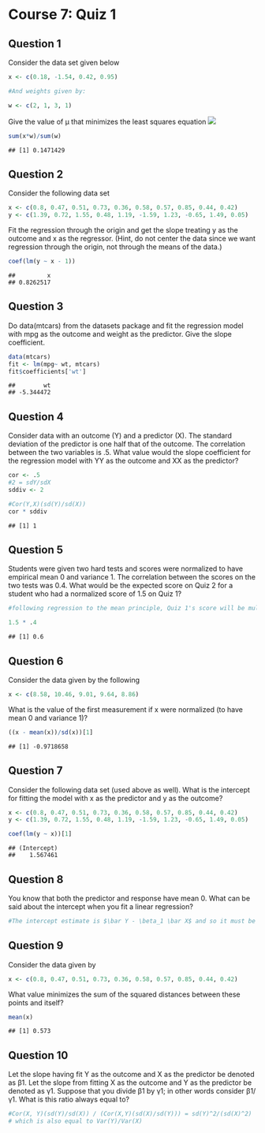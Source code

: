 Course 7: Quiz 1
================

## Question 1

Consider the data set given below

``` r
x <- c(0.18, -1.54, 0.42, 0.95)

#And weights given by:

w <- c(2, 1, 3, 1)
```

Give the value of μ that minimizes the least squares equation
![](lse.png)

``` r
sum(x*w)/sum(w)
```

    ## [1] 0.1471429

## Question 2

Consider the following data set

``` r
x <- c(0.8, 0.47, 0.51, 0.73, 0.36, 0.58, 0.57, 0.85, 0.44, 0.42)
y <- c(1.39, 0.72, 1.55, 0.48, 1.19, -1.59, 1.23, -0.65, 1.49, 0.05)
```

Fit the regression through the origin and get the slope treating y as
the outcome and x as the regressor. (Hint, do not center the data since
we want regression through the origin, not through the means of the
data.)

``` r
coef(lm(y ~ x - 1))
```

    ##         x 
    ## 0.8262517

## Question 3

Do data(mtcars) from the datasets package and fit the regression model
with mpg as the outcome and weight as the predictor. Give the slope
coefficient.

``` r
data(mtcars)
fit <- lm(mpg~ wt, mtcars)
fit$coefficients['wt']
```

    ##        wt 
    ## -5.344472

## Question 4

Consider data with an outcome (Y) and a predictor (X). The standard
deviation of the predictor is one half that of the outcome. The
correlation between the two variables is .5. What value would the slope
coefficient for the regression model with YY as the outcome and XX as
the predictor?

``` r
cor <- .5
#2 = sdY/sdX
sddiv <- 2

#Cor(Y,X)(sd(Y)/sd(X))
cor * sddiv
```

    ## [1] 1

## Question 5

Students were given two hard tests and scores were normalized to have
empirical mean 0 and variance 1. The correlation between the scores on
the two tests was 0.4. What would be the expected score on Quiz 2 for a
student who had a normalized score of 1.5 on Quiz 1?

``` r
#following regression to the mean principle, Quiz 1's score will be multiplied by Quiz 1's normalized score b/c Quiz 2 = slope0 + slope1 * Quiz 1, where slope0 (aka beta0) is normalized and therefore = 0

1.5 * .4
```

    ## [1] 0.6

## Question 6

Consider the data given by the following

``` r
x <- c(8.58, 10.46, 9.01, 9.64, 8.86)
```

What is the value of the first measurement if x were normalized (to have
mean 0 and variance 1)?

``` r
((x - mean(x))/sd(x))[1]
```

    ## [1] -0.9718658

## Question 7

Consider the following data set (used above as well). What is the
intercept for fitting the model with x as the predictor and y as the
outcome?

``` r
x <- c(0.8, 0.47, 0.51, 0.73, 0.36, 0.58, 0.57, 0.85, 0.44, 0.42)
y <- c(1.39, 0.72, 1.55, 0.48, 1.19, -1.59, 1.23, -0.65, 1.49, 0.05)
```

``` r
coef(lm(y ~ x))[1]
```

    ## (Intercept) 
    ##    1.567461

## Question 8

You know that both the predictor and response have mean 0. What can be
said about the intercept when you fit a linear regression?

``` r
#The intercept estimate is $\bar Y - \beta_1 \bar X$ and so it must be identically zero.
```

## Question 9

Consider the data given by

``` r
x <- c(0.8, 0.47, 0.51, 0.73, 0.36, 0.58, 0.57, 0.85, 0.44, 0.42)
```

What value minimizes the sum of the squared distances between these
points and itself?

``` r
mean(x)
```

    ## [1] 0.573

## Question 10

Let the slope having fit Y as the outcome and X as the predictor be
denoted as β1. Let the slope from fitting X as the outcome and Y as the
predictor be denoted as γ1. Suppose that you divide β1 by γ1; in other
words consider β1/γ1. What is this ratio always equal to?

``` r
#Cor(X, Y)(sd(Y)/sd(X)) / (Cor(X,Y)(sd(X)/sd(Y))) = sd(Y)^2/(sd(X)^2) 
# which is also equal to Var(Y)/Var(X)
```
